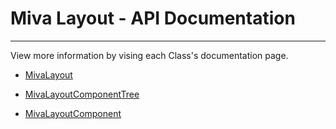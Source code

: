 # Miva Layout - API Documentation

---

View more information by vising each Class's documentation page.

* [MivaLayout](/MivaLayout)

* [MivaLayoutComponentTree](/MivaLayoutComponentTree)

* [MivaLayoutComponent](/MivaLayoutComponent)